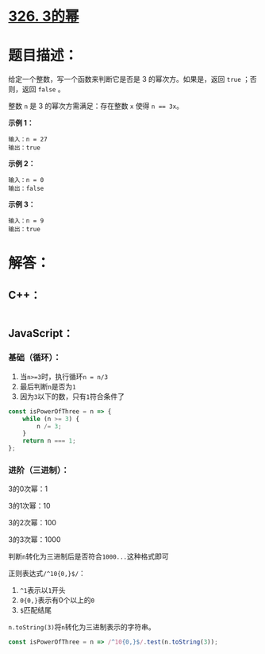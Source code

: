 # [326. 3的幂](https://leetcode-cn.com/problems/power-of-three/)

# 题目描述：

给定一个整数，写一个函数来判断它是否是 3 的幂次方。如果是，返回 `true` ；否则，返回 `false` 。

整数 `n` 是 3 的幂次方需满足：存在整数 `x` 使得 `n == 3x`。



**示例 1：**

```
输入：n = 27
输出：true
```

**示例 2：**

```
输入：n = 0
输出：false
```

**示例 3：**

```
输入：n = 9
输出：true
```



# 解答：

## C++：

```cpp

```



## JavaScript：

### 基础（循环）：

1. 当`n>=3`时，执行循环`n = n/3`
2. 最后判断`n`是否为`1`
3. 因为`3`以下的数，只有`1`符合条件了

```javascript
const isPowerOfThree = n => {
    while (n >= 3) {
        n /= 3;
    }
    return n === 1;
};
```

### 进阶（三进制）：

3的0次幂：1

3的1次幂：10

3的2次幂：100

3的3次幂：1000

判断`n`转化为三进制后是否符合`1000...`这种格式即可

正则表达式`/^10{0,}$/`：
1. `^1`表示以`1`开头
2. `0{0,}`表示有0个以上的`0`
3. `$`匹配结尾

`n.toString(3)`将`n`转化为三进制表示的字符串。

```javascript
const isPowerOfThree = n => /^10{0,}$/.test(n.toString(3));
```